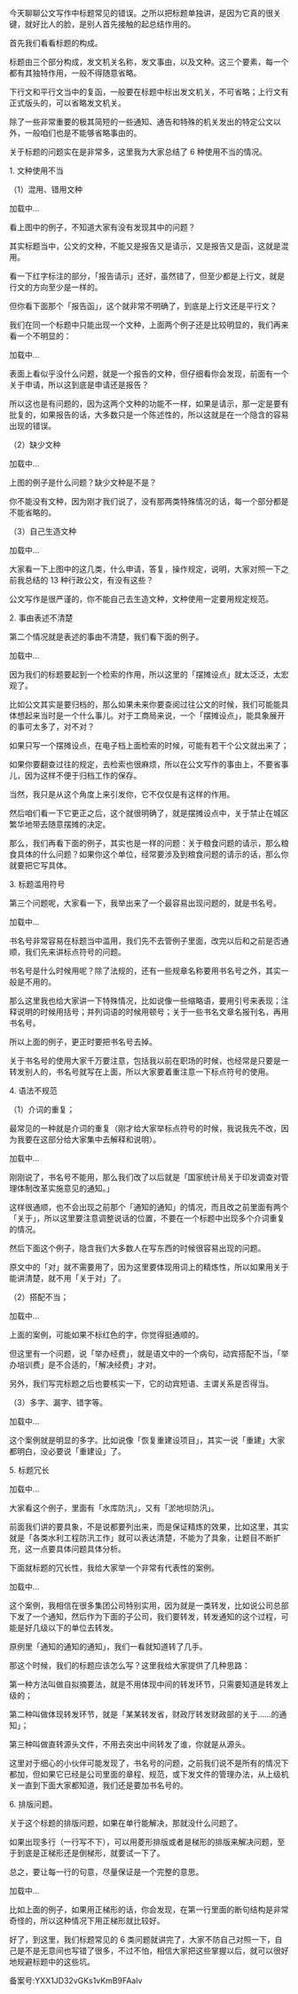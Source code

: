 今天聊聊公文写作中标题常见的错误。之所以把标题单独讲，是因为它真的很关键，就好比人的脸，是别人首先接触的起总结作用的。

首先我们看看标题的构成。

标题由三个部分构成，发文机关名称，发文事由，以及文种。这三个要素，每一个都有其独特作用，一般不得随意省略。

下行文和平行文当中的复函，一般要在标题中标出发文机关，不可省略；上行文有正式版头的，可以省略发文机关。

除了一些非常重要的极其简短的一些通知、通告和特殊的机关发出的特定公文以外，一般咱们也是不能够省略事由的。

关于标题的问题实在是非常多，这里我为大家总结了 6 种使用不当的情况。

1\. 文种使用不当

（1）混用、错用文种

加载中...

看上图中的例子，不知道大家有没有发现其中的问题？

其实标题当中，公文的文种，不能又是报告又是请示，又是报告又是函，这就是混用。

看一下红字标注的部分，「报告请示」还好，虽然错了，但至少都是上行文，就是行文的方向至少是一样的。

但你看下面那个「报告函」，这个就非常不明确了，到底是上行文还是平行文？

我们在同一个标题中只能出现一个文种，上面两个例子还是比较明显的，我们再来看一个不明显的：

加载中...

表面上看似乎没什么问题，就是一个报告的文种，但仔细看你会发现，前面有一个关于申请，所以这到底是申请还是报告？

所以这也是有问题的，因为这两个文种的功能不一样，如果是请示，那一定是要有批复的，如果报告的话，大多数只是一个陈述性的，所以这就是在一个隐含的容易出现的错误。

（2）缺少文种

加载中...

上图的例子是什么问题？缺少文种是不是？

你不能没有文种，因为刚才我们说了，没有那两类特殊情况的话，每一个部分都是不能省略的。

（3）自己生造文种

加载中...

大家看一下上图中的这几类，什么申请，答复，操作规定，说明，大家对照一下之前我总结的 13 种行政公文，有没有这些？

公文写作是很严谨的，你不能自己去生造文种，文种使用一定要用规定规范。

2\. 事由表述不清楚

第二个情况就是表述的事由不清楚，我们看下面的例子。

加载中...

因为我们的标题要起到一个检索的作用，所以这里的「摆摊设点」就太泛泛，太宏观了。

比如公文其实是要归档的，那么如果未来你要查阅过往公文的时候，我们可能能具体想起来当时是一个什么事儿。对于工商局来说，一个「摆摊设点」，能具象展开的事可太多了，对不对？

如果只写一个摆摊设点，在电子档上面检索的时候，可能有若干个公文就出来了；

如果你要翻查过往的规定，去检索也很麻烦，所以在公文写作的事由上，不要省事儿，因为这样不便于归档工作的保存。

当然，我只是从这个角度上来引发你，它不仅仅是有这样的作用。

然后咱们看一下它更正之后，这个就很明确了，就是摆摊设点中，关于禁止在城区繁华地带去随意摆摊的决定。

那么，我们再看下面的例子，其实也是一样的问题：关于粮食问题的请示，那么粮食具体的什么问题？如果你这个单位，经常要涉及到粮食问题的请示的话，那么你就要把它写具体。

3\. 标题滥用符号

第三个问题呢，大家看一下，我举出来了一个最容易出现问题的，就是书名号。

加载中...

书名号非常容易在标题当中滥用，我们先不去管例子里面，改完以后和之前是否通顺，我们先来讲标点符号的问题。

书名号是什么时候用呢？除了法规的，还有一些规章名称要用书名号之外，其实一般是不用的。

那么这里我也给大家讲一下特殊情况，比如说像一些缩略语，要用引号来表现；注释说明的时候用括号；并列词语的时候用顿号；关于一些书名文章名报刊名，再用书名号。

所以上面的例子，更正时要把书名号去掉。

关于书名号的使用大家千万要注意，包括我以前在职场的时候，也经常是只要是一转发别人的，书名号就写在上面，所以大家要着重注意一下标点符号的使用。

4\. 语法不规范

（1）介词的重复；

最常见的一种就是介词的重复（刚才给大家举标点符号的时候，我说我先不改，因为我要在这部分给大家集中去解释和说明）。

加载中...

刚刚说了，书名号不能用，那么我们改了以后就是「国家统计局关于印发调查对管理体制改革实施意见的通知。」

这样很通顺，也不会出现之前那个「通知的通知」的情况，而且改之前里面有两个「关于」，所以这里要注意调整说话的位置，不要在一个标题中出现多个介词重复的情况。

然后下面这个例子，隐含我们大多数人在写东西的时候很容易出现的问题。

原文中的「对」就不需要用了，因为这里要体现用词上的精炼性，所以如果用关于能讲清楚，就不用「关于对」了。

（2）搭配不当；

加载中...

上面的案例，可能如果不标红色的字，你觉得挺通顺的。

但这里有一个问题，说「举办经费」，就是语文中的一个病句，动宾搭配不当，「举办培训费」是不合适的，「解决经费」才对。

另外，我们写完标题之后也要核实一下，它的动宾短语、主谓关系是否得当。

（3）多字、漏字、错字等。

加载中...

这个案例就是明显的多字。比如说像「恢复重建设项目」，其实一说「重建」大家都明白，没必要说「重建设」了。

5\. 标题冗长

加载中...

大家看这个例子，里面有「水库防汛」，又有「淤地坝防汛」。

前面我们讲的要具象，不是说都要列出来，而是保证精炼的效果，比如这里，其实就是「各类水利工程防汛工作」就可以表达清楚，不能为了具象，让题目不断扩充，这一点要具体问题具体分析。

下面就标题的冗长性，我给大家举一个非常有代表性的案例。

加载中...

这个案例，我相信在很多集团公司特别实用，因为就是一类转发，比如说公司总部下发了一个通知，然后作为下面的子公司，我们要转发，转发通知的这个过程，可能是好几级以下的单位去转发。

原例里「通知的通知的通知」，我们一看就知道转了几手。

那这个时候，我们的标题应该怎么写？这里我给大家提供了几种思路：

第一种方法叫做自拟摘要法，就是不用体现中间的转发环节，只需要知道是转发上级的；

第二种叫做体现转发环节，就是「某某转发省，财政厅转发财政部的关于……的通知」；

第三种叫做直转源头文件，不用去突出中间转发了谁，你就是从源头。

这里对于细心的小伙伴可能发现了，书名号的问题，之前我们说不是所有的情况下都加，但如果它已经是公司里面的章程、规范，或下发文件的管理办法，从上级机关一直到下面大家都知道，我们还是要加书名号的。

6\. 排版问题。

关于这个标题的排版问题，如果在单行能解决，那就没什么问题了。

如果出现多行（一行写不下），可以用菱形排版或者是梯形的排版来解决问题，至于到底是正梯形还是倒梯形，就要试一下了。

总之，要让每一行的句意，尽量保证是一个完整的意思。

加载中...

比如上面的例子，如果用正梯形的话，你会发现，在第一行里面的断句结构是非常奇怪的，所以这种情况下用正梯形就比较好。

好了，到这里，我们标题常见的 6 类问题就讲完了，大家不防自己对照一下，自己是不是无意间也写错了很多，不过不怕，相信大家把这些掌握以后，就可以很好地规避标题中的这些坑。

  

备案号:YXX1JD32vGKs1vKmB9FAalv